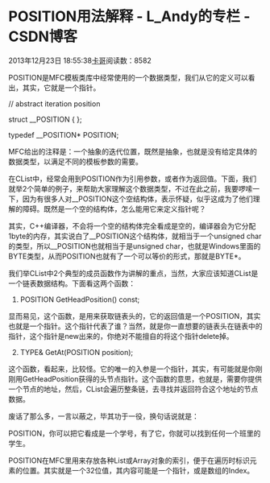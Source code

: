 # POSITION用法解释 - L_Andy的专栏 - CSDN博客

2013年12月23日 18:55:38[卡哥](https://me.csdn.net/L_Andy)阅读数：8582



POSITION是MFC模板类库中经常使用的一个数据类型，我们从它的定义可以看出，其实，它就是一个指针。

// abstract iteration position

struct __POSITION { };

typedef __POSITION* POSITION;

MFC给出的注释是：一个抽象的迭代位置，既然是抽象，也就是没有给定具体的数据类型，以满足不同的模板参数的需要。

在CList中，经常会用到POSITION作为引用参数，或者作为返回值。下面，我们就举2个简单的例子，来帮助大家理解这个数据类型，不过在此之前，我要啰嗦一下，因为有很多人对__POSITION这个空结构体，表示怀疑，似乎这成为了他们理解的障碍。既然是一个空的结构体，怎么能用它来定义指针呢？

其实，C++编译器，不会将一个空的结构体完全看成是空的，编译器会为它分配1byte的内存，其实说白了__POSITION这个结构体，就相当于一个unsigned char的类型，所以__POSITION也就相当于是unsigned char，也就是Windows里面的BYTE类型，从而POSITION也就有了一个可以等价的形式，那就是BYTE*。

我们举CList中2个典型的成员函数作为讲解的重点，当然，大家应该知道CList是一个链表数据结构。下面看这两个函数：

1. POSITION GetHeadPosition() const;

显而易见，这个函数，是用来获取链表头的，它的返回值是一个POSITION，其实也就是一个指针。这个指针代表了谁？当然，就是你一直想要的链表头在链表中的指针，这个指针是new出来的，你绝对不能擅自的将这个指针delete掉。

2. TYPE& GetAt(POSITION position);

这个函数，看起来，比较怪。它的唯一的入参是一个指针，其实，有可能就是你刚刚用GetHeadPosition获得的头节点指针。这个函数的意思，也就是，需要你提供一个节点的地址，然后，CList会遍历整条链，去寻找并返回符合这个地址的节点数据。

废话了那么多，一言以蔽之，毕其功于一役，换句话说就是：

POSITION，你可以把它看成是一个学号，有了它，你就可以找到任何一个班里的学生。

POSITION在MFC里用来存放各种List或Array对象的索引，便于在遍历时标识元素的位置。其实就是一个32位值，其内容可能是一个指针，或是数组的Index。



